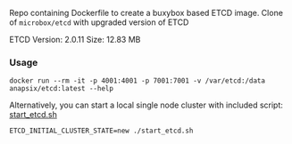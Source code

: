 Repo containing Dockerfile to create a buxybox based ETCD image. 
Clone of `microbox/etcd` with upgraded version of ETCD

ETCD Version: 2.0.11
Size: 12.83 MB

### Usage

    docker run --rm -it -p 4001:4001 -p 7001:7001 -v /var/etcd:/data anapsix/etcd:latest --help

Alternatively, you can start a local single node cluster with included script: [start_etcd.sh](https://raw.githubusercontent.com/anapsix/etcd/master/start_etcd.sh)

    ETCD_INITIAL_CLUSTER_STATE=new ./start_etcd.sh

